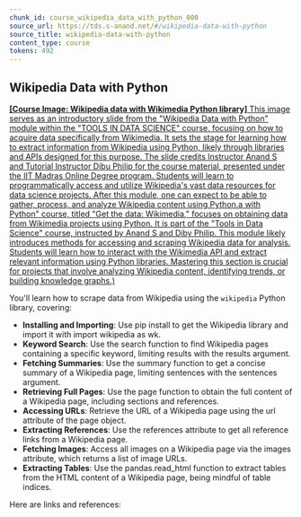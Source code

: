 ```yaml
---
chunk_id: course_wikipedia_data_with_python_000
source_url: https://tds.s-anand.net/#/wikipedia-data-with-python
source_title: wikipedia-data-with-python
content_type: course
tokens: 492
---
```


## Wikipedia Data with Python

[**[Course Image: Wikipedia data with Wikimedia Python library]** This image serves as an introductory slide from the "Wikipedia Data with Python" module within the "TOOLS IN DATA SCIENCE" course, focusing on how to acquire data specifically from Wikimedia. It sets the stage for learning how to extract information from Wikipedia using Python, likely through libraries and APIs designed for this purpose. The slide credits Instructor Anand S and Tutorial Instructor Dibu Philip for the course material, presented under the IIT Madras Online Degree program. Students will learn to programmatically access and utilize Wikipedia's vast data resources for data science projects. After this module, one can expect to be able to gather, process, and analyze Wikipedia content using Python.a with Python" course, titled "Get the data: Wikimedia," focuses on obtaining data from Wikimedia projects using Python. It is part of the "Tools in Data Science" course, instructed by Anand S and Diby Philip. This module likely introduces methods for accessing and scraping Wikipedia data for analysis. Students will learn how to interact with the Wikimedia API and extract relevant information using Python libraries. Mastering this section is crucial for projects that involve analyzing Wikipedia content, identifying trends, or building knowledge graphs.)](https://youtu.be/b6puvm-QEY0)

You'll learn how to scrape data from Wikipedia using the `wikipedia` Python library, covering:

- **Installing and Importing**: Use pip install to get the Wikipedia library and import it with import wikipedia as wk.
- **Keyword Search**: Use the search function to find Wikipedia pages containing a specific keyword, limiting results with the results argument.
- **Fetching Summaries**: Use the summary function to get a concise summary of a Wikipedia page, limiting sentences with the sentences argument.
- **Retrieving Full Pages**: Use the page function to obtain the full content of a Wikipedia page, including sections and references.
- **Accessing URLs**: Retrieve the URL of a Wikipedia page using the url attribute of the page object.
- **Extracting References**: Use the references attribute to get all reference links from a Wikipedia page.
- **Fetching Images**: Access all images on a Wikipedia page via the images attribute, which returns a list of image URLs.
- **Extracting Tables**: Use the pandas.read_html function to extract tables from the HTML content of a Wikipedia page, being mindful of table indices.

Here are links and references:
